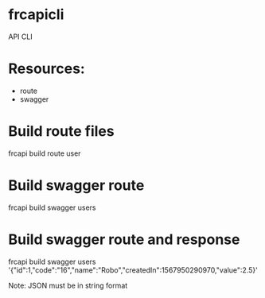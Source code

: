 # frcapicli
API CLI

# Resources:
<ul>
    <li>route</li>
    <li>swagger</li>
</ul>
 
# Build route files  
frcapi build route user

# Build swagger route
frcapi build swagger users

# Build swagger route and response
frcapi build swagger users '{"id":1,"code":"16","name":"Robo","createdIn":1567950290970,"value":2.5}'

Note: JSON must be in string format




